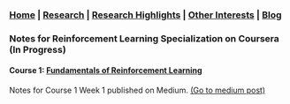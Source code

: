 ### [Home](README.md) | [Research](research_projects.md) | [Research Highlights](/research.md) | [Other Interests](other_interests.md) | [Blog](blog.md) 

### Notes for Reinforcement Learning Specialization on Coursera (In Progress)

#### Course 1: [Fundamentals of Reinforcement Learning](https://www.coursera.org/learn/fundamentals-of-reinforcement-learning)
Notes for Course 1 Week 1 published on Medium. [(Go to medium post)](https://medium.com/@abhilashasaroj.genuine/fundamentals-of-reinforcement-learning-cousera-course-notes-week-1-9baf7eeebdfe?source=friends_link&sk=57df91a4f8608467a08acb5eaa5b7420)






